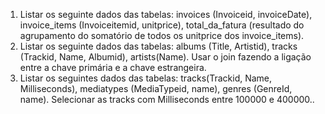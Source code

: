 1) Listar os seguinte dados das tabelas: invoices (Invoiceid, invoiceDate), invoice_items (Invoiceitemid,
unitprice), total_da_fatura (resultado do agrupamento do somatório de todos os unitprice dos
invoice_items).
2) Listar os seguinte dados das tabelas: albums (Title, Artistid), tracks (Trackid, Name, Albumid),
artists(Name). Usar o join fazendo a ligação entre a chave primária e a chave estrangeira.
3) Listar os seguintes dados das tabelas: tracks(Trackid, Name, Milliseconds), mediatypes (MediaTypeid,
name), genres (GenreId, name). Selecionar as tracks com Milliseconds entre 100000 e 400000..
